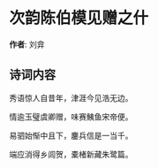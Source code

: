 # 次韵陈伯模见赠之什

**作者**: 刘弇

## 诗词内容

秀语惊人自昔年，津涯今见浩无边。

情逾玉璧虞卿赠，味赛鮧鱼宋帝便。

易驷始惭中且下，鏖兵信是一当千。

端应消得乡闾贺，橐楮新藏朱鹭篇。

